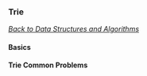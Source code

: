### Trie

[_Back to Data Structures and Algorithms_](../readme.md)

#### Basics
#### Trie Common Problems
